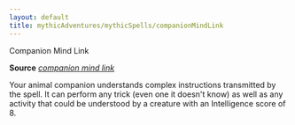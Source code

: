```yaml
---
layout: default
title: mythicAdventures/mythicSpells/companionMindLink
---
```

Companion Mind Link

**Source** [_companion mind link_](ultimateCombat/spells/companionMindLink#_companion-mind-link)

Your animal companion understands complex instructions transmitted by the spell. It can perform any trick (even one it doesn't know) as well as any activity that could be understood by a creature with an Intelligence score of 8.

